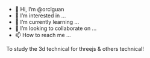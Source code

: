 - 👋 Hi, I’m @orclguan
- 👀 I’m interested in ...
- 🌱 I’m currently learning ...
- 💞️ I’m looking to collaborate on ...
- 📫 How to reach me ...

<!---
orclguan/orclguan is a ✨ special ✨ repository because its `README.md` (this file) appears on your GitHub profile.
You can click the Preview link to take a look at your changes.
--->

To study the 3d technical for threejs & others technical!
